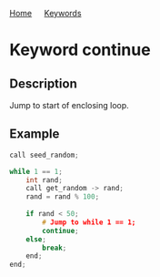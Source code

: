 [Home](https://github.com/puckowski/concert7) <span>&emsp;</span> [Keywords](https://github.com/puckowski/concert7/keywords.html)

# Keyword continue

## Description

Jump to start of enclosing loop.

## Example

```cpp
call seed_random;

while 1 == 1;
    int rand;
	call get_random -> rand;
	rand = rand % 100;
	
	if rand < 50;
		# Jump to while 1 == 1;
		continue;
	else;
		break;
	end;
end;
```
